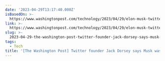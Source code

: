 ```yaml
---
date: '2023-04-29T13:17:40.000Z'
isBasedOn: >-
  https://www.washingtonpost.com/technology/2023/04/29/elon-musk-twitter-jack-dorsey
link: >-
  https://www.washingtonpost.com/technology/2023/04/29/elon-musk-twitter-jack-dorsey
slug: >-
  2023-04-29-the-washington-post-twitter-founder-jack-dorsey-says-musk-wasnt-an-ideal
tags:
  - Tech
title: '[The Washington Post] Twitter founder Jack Dorsey says Musk wasn’t an ideal'
---
```


